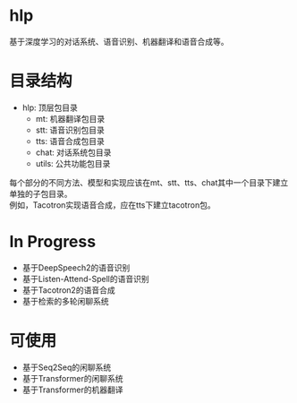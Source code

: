 # hlp
基于深度学习的对话系统、语音识别、机器翻译和语音合成等。
# 目录结构
- hlp: 顶层包目录
   - mt: 机器翻译包目录
   - stt: 语音识别包目录
   - tts: 语音合成包目录
   - chat: 对话系统包目录
   - utils: 公共功能包目录

每个部分的不同方法、模型和实现应该在mt、stt、tts、chat其中一个目录下建立单独的子包目录。<br>
例如，Tacotron实现语音合成，应在tts下建立tacotron包。
# In Progress
- 基于DeepSpeech2的语音识别
- 基于Listen-Attend-Spell的语音识别
- 基于Tacotron2的语音合成
- 基于检索的多轮闲聊系统
# 可使用
- 基于Seq2Seq的闲聊系统
- 基于Transformer的闲聊系统
- 基于Transformer的机器翻译
